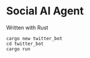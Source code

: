 # Social AI Agent

Written with Rust

```console
cargo new twitter_bot
cd twitter_bot
cargo run
```
